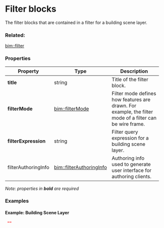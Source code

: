 # Filter blocks

The filter blocks that are contained in a filter for a building scene layer.

### Related:

[bim::filter](filter.md)
### Properties

| Property | Type | Description |
| --- | --- | --- |
| **title** | string | Title of the filter block. |
| **filterMode** | [bim::filterMode](filterMode.md) | Filter mode defines how features are drawn. For example, the filter mode of a filter can be wire frame. |
| **filterExpression** | string | Filter query expression for a building scene layer. |
| filterAuthoringInfo | [bim::filterAuthoringInfo](filterAuthoringInfo.md) | Authoring info used to generate user interface for authoring clients. |


*Note: properties in **bold** are required*

### Examples 

#### Example: Building Scene Layer 

```json
 "" 
```


